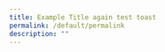 ```yaml
---
title: Example Title again test toast
permalink: /default/permalink
description: ""
---
```
































